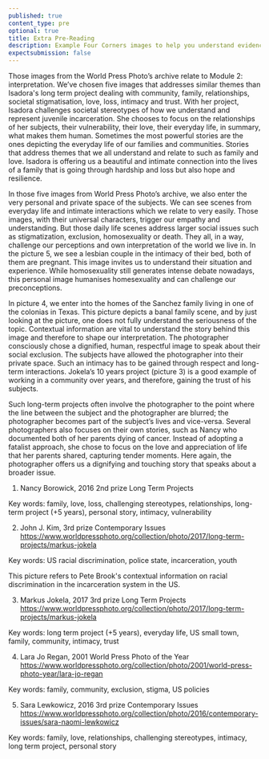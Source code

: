 ```yaml
---
published: true
content_type: pre
optional: true
title: Extra Pre-Reading
description: Example Four Corners images to help you understand evidence.
expectsubmission: false
---
```

Those images from the World Press Photo’s archive relate to Module 2: interpretation. We’ve chosen five images that addresses similar themes than Isadora's long term project dealing with community, family, relationships, societal stigmatisation, love, loss, intimacy and trust. With her project, Isadora challenges societal stereotypes of how we understand and represent juvenile incarceration. She chooses to focus on the relationships of her subjects, their vulnerability, their love, their everyday life, in summary, what makes them human. Sometimes the most powerful stories are the ones depicting the everyday life of our families and communities. Stories that address themes that we all understand and relate to such as family and love. Isadora is offering us a beautiful and intimate connection into the lives of a family that is going through hardship and loss but also hope and resilience.  

In those five images from World Press Photo’s archive, we also enter the very personal and private space of the subjects. We can see scenes from everyday life and intimate interactions which we relate to very easily. Those images, with their universal characters, trigger our empathy and understanding. But those daily life scenes address larger social issues such as stigmatization, exclusion, homosexuality or death. They all, in a way, challenge our perceptions and own interpretation of the world we live in. In the picture 5, we see a lesbian couple in the intimacy of their bed, both of them are pregnant. This image invites us to understand their situation and experience. While homosexuality still generates intense debate nowadays, this personal image humanises homesexuality and can challenge our preconceptions. 

In picture 4, we enter into the homes of the Sanchez family living in one of the colonias in Texas. This picture depicts a banal family scene, and by just looking at the picture, one does not fully understand the seriousness of the topic. Contextual information are vital to understand the story behind this image and therefore to shape our interpretation. The photographer consciously chose a dignified, human, respectful image to speak about their social exclusion. The subjects have allowed the photographer into their private space. Such an intimacy has to be gained through respect and long-term interactions. Jokela’s 10 years project (picture 3) is a good example of working in a community over years, and therefore, gaining the trust of his subjects. 

Such long-term projects often involve the photographer to the point where the line between the subject and the photographer are blurred; the photographer becomes part of the subject’s lives and vice-versa. Several photographers also focuses on their own stories, such as Nancy who documented both of her parents dying of cancer. Instead of adopting a fatalist approach, she chose to focus on the love and appreciation of life that her parents shared, capturing tender moments. Here again, the photographer offers us a dignifying and touching story that speaks about a broader issue. 


1) Nancy Borowick, 2016 2nd prize Long Term Projects 

Key words: family, love, loss, challenging stereotypes, relationships, long-term project (+5 years), personal story, intimacy, vulnerability 

<script type="text/json" data-4c-meta="caca6670-ebfa-bfd7-a308-d37d13008fa9">
{"context":[{"credit":"World Press Photo","youtube_id":"https://vimeo.com/165108759"}],"links":[{"title":"'A life in Death'","url":"https://www.worldpressphoto.org/collection/photo/2016/long-term-projects/nancy-borowick"},{"title":"'In Sickness and in Health: A Wedding in the Shadow of Cancer'","url":"http://www.nytimes.com/2013/10/20/nyregion/in-sickness-and-in-health-a-wedding-in-the-shadow-of-cancer.html"}],"backStory":{"text":"Laurel and Howie Borowick lived out the final year of their 34-year-long marriage fighting cancer together. Laurel had been diagnosed with breast cancer some 17 years earlier, Howie was told he had terminal pancreatic cancer in December 2012. They chose to spend their last months creating new memories, rather than becoming preoccupied with their troubles. Their family used the time they all had left together to the fullest. Howie died on 7 December 2013, a year and a day after his cancer was discovered. After that, Laurel’s cancer worsened and she passed away on 6 December 2014.\n\nThe photographer is Laurel and Howie’s daughter. She chose to document her parents’ final chapters in order to hold on to their memory, and to capture their essence and strength in a trying time. She wanted to focus on their love, both individually and for each other. She says that everyone wants to find purpose in their lives, and that Laurel and Howie’s final purpose was found in this moment, in the gift they gave her of allowing her to tell their story. This is their legacy.","author":"Nancy Borowick","magazine":"New York Times Lens Blog","magazineUrl":"https://lens.blogs.nytimes.com/2016/03/14/cancer-family-nancy-borowick-kickstarter-book/","date":"March 14, 2016"},"creativeCommons":{"copyright":"Nancy Borowick © 2013","codeOfEthics":"World Press Photo Code of Ethics: entrants to the World Press Photo contest must ensure their pictures provide an accurate and fair representation of the scene they witnessed so the audience is not misled. This means that entrants: Should be aware of the influence their presence can exert on a scene they photograph, and should resist being misled by staged photo opportunities. Must not intentionally contribute to, or alter, the scene they picture by re-enacting or staging events. Must maintain the integrity of the picture by ensuring there are no material changes to content. Must ensure captions are accurate. Must ensure the editing of a picture story provides an accurate and fair representation of its context. Must be open and transparent about the entire process through which their pictures are made, and be accountable to the World Press Photo Foundation for their practice.","description":"Howie and Laurel embrace in their bedroom at home."}}
</script> 

2) John J. Kim, 3rd prize Contemporary Issues
https://www.worldpressphoto.org/collection/photo/2017/long-term-projects/markus-jokela

Key words: US racial discrimination, police state, incarceration, youth

This picture refers to Pete Brook's contextual information on racial discrimination in the incarceration system in the US. 

<script type="text/json" data-4c-meta="09092c82-6473-a189-a5a1-dfc39e8c2e3f">
{"context":[{"credit":"Jonathan Bachman","src":"https://www.worldpressphoto.org/sites/default/files/styles/gallery_main_image/public/archive/2017/singles/CI/1/ymjnlaib5ziiiz0xka6c.jpg?itok=iFuYa4Yy"}],"links":[{"title":"March Against Police Violence","url":"http://www.chicagotribune.com/82547354-132.html"},{"title":"March Against Police Violence (World Press Photo Photo Contest)","url":"https://www.worldpressphoto.org/collection/photo/2016/contemporary-issues/john-j-kim"}],"backStory":{"text":"Protests had taken place almost daily after the release of a police car dashcam video showing 17-year-old Laquan McDonald being fatally shot by a Chicago police officer. McDonald, who was armed with a knife, was shot 16 times by the officer, who said he feared for his life. The protest was one of a number that occurred throughout the year, following episodes elsewhere in the country where police were accused of using excessive force against black men, often involving fatal shootings.","author":"John J. Kim","magazine":"Chicago Tribune","magazineUrl":"http://www.chicagotribune.com/photos/chi-laquan25protest-ct0032560140-20151125-photo.html","date":"November 15, 2015"},"creativeCommons":{"copyright":"John J. Kim © 2015","codeOfEthics":"Entrants to the World Press Photo contest must ensure their pictures provide an accurate and fair representation of the scene they witnessed so the audience is not misled. This means that entrants: Should be aware of the influence their presence can exert on a scene they photograph, and should resist being misled by staged photo opportunities. Must not intentionally contribute to, or alter, the scene they picture by re-enacting or staging events. Must maintain the integrity of the picture by ensuring there are no material changes to content. Must ensure captions are accurate. Must ensure the editing of a picture story provides an accurate and fair representation of its context. Must be open and transparent about the entire process through which their pictures are made, and be accountable to the World Press Photo Foundation for their practice.","description":"Lamon Reccord stares down a police sergeant during a march against police racial violence."}}
</script>


3) Markus Jokela, 2017 3rd prize Long Term Projects
https://www.worldpressphoto.org/collection/photo/2017/long-term-projects/markus-jokela 

Key words: long term project (+5 years), everyday life, US small town, family, community, intimacy, trust

<script type="text/json" data-4c-meta="871ddf78-1e9b-7f64-32cc-bc770ce7437a">
{"context":[{"credit":"Markus Jokela","src":"https://wetransfer.com/culture/wp-content/uploads/2017/02/LTP3-XAD2.jpg"}],"links":[{"title":"WORLD PRESS PHOTO 2017 – MARKUS JOKELA: TABLE ROCK, NEBRASKA","url":"https://wetransfer.com/thisworks/2017/02/13/world-press-photo-markus-jokela-table-rock-nebraska/"},{"title":"Table Rock, Nebraska","url":"https://www.worldpressphoto.org/collection/photo/2017/long-term-projects/markus-jokela"}],"backStory":{"text":"Table Rock is a small rural community in the northeast part of Pawnee County, Nebraska, in the USA. It was named for a unique rock formation near the Nemaha River. In 1992, Table Rock had 308 citizens; in a 2015 census the population was 255. Most people living in Table Rock spend their whole lives there. Some try moving to larger places, but often return to raise their children in their hometown. As with many other Midwestern towns, work is difficult to find. Farms around Table Rock provide employment for some, others seek jobs in neighboring communities.\n\nThe photographer is interested in the mundane aspects of everyday life. He first went to Table Rock in 1992. He and a colleague had been commissioned to do a story on American life, and the colleague closed his eyes and put his finger on a point he thought was the middle of the map. That turned out to be Table Rock. In 2009, the photographer became curious about what was happening in the town and so returned. He made a few further visits in the years that followed. For the most part, little had changed.","author":"Markus Jokela","magazine":"Helsingin Sanomat","magazineUrl":"http://www.hs.fi/kulttuuri/art-2000005086065.html","date":"February 13, 2017"},"creativeCommons":{"copyright":"Markus Jokela © 2013","codeOfEthics":"This means that entrants: Should be aware of the influence their presence can exert on a scene they photograph, and should resist being misled by staged photo opportunities. Must not intentionally contribute to, or alter, the scene they picture by re-enacting or staging events. Must maintain the integrity of the picture by ensuring there are no material changes to content. Must ensure captions are accurate. Must ensure the editing of a picture story provides an accurate and fair representation of its context. Must be open and transparent about the entire process through which their pictures are made, and be accountable to the World Press Photo Foundation for their practice.","description":"Leslie Blank takes her son Joe home from a music lesson."}}
</script> 


4) Lara Jo Regan, 2001 World Press Photo of the Year
https://www.worldpressphoto.org/collection/photo/2001/world-press-photo-year/lara-jo-regan 

Key words: family, community, exclusion, stigma, US policies 

<script type="text/json" data-4c-meta="4c372fe2-0374-d23f-0b14-07204029ce4d">
{"context":[{"credit":"Shaghayegh Tajvidi/Al Jazeera","src":"http://www.aljazeera.com/mritems/imagecache/mbdxxlarge/mritems/Images/2016/11/3/495c23206cee4126babe1be31ab4396d_18.jpg"}],"links":[{"title":"Forgotten Americans","url":"http://www.galaninc.com/site/filmography/2000/03/forgotten-americans/"},{"title":"Health and Conditions in Texas' Colonias","url":"https://www.texastribune.org/2011/07/08/video-health-and-conditions-in-texas-colonias/"},{"title":"Living Edges Colonias Texas","url":"http://www.aljazeera.com/indepth/features/2016/11/living-edges-life-colonias-texas-161103082854630.html"}],"backStory":{"text":"The Sanchez family at home in a Texas colonia. They live in one of the state’s many colonias - unincorporated residential areas without basic infrastructure near the US-Mexico border. The mother, an immigrant from Mexico, makes paper-mâché piñatas to help support herself and her children. Her family numbers among the millions of Americans uncounted by the national census. Officially, they do not exist in the population records that determine not only Texas’ political representation in the United States Congress, but also where new schools, hospitals, firehouses and critical social services are needed.","author":"Lara Jo Regan","magazine":"LIFE","magazineUrl":"https://www.worldpressphoto.org/collection/photo/2001/world-press-photo-year/lara-jo-regan","date":"December 3, 2000"},"creativeCommons":{"copyright":"Lara Jo Regan © 2000","codeOfEthics":"Entrants to the World Press Photo contest must ensure their pictures provide an accurate and fair representation of the scene they witnessed so the audience is not misled.\nThis means that entrants: Should be aware of the influence their presence can exert on a scene they photograph, and should resist being misled by staged photo opportunities. Must not intentionally contribute to, or alter, the scene they picture by re-enacting or staging events. Must maintain the integrity of the picture by ensuring there are no material changes to content. Must ensure captions are accurate. Must ensure the editing of a picture story provides an accurate and fair representation of its context. Must be open and transparent about the entire process through which their pictures are made, and be accountable to the World Press Photo Foundation for their practice.","description":"The Sanchez family at home in a Texas colonia."}}
</script> 

5) Sara Lewkowicz, 2016 3rd prize Contemporary Issues 
https://www.worldpressphoto.org/collection/photo/2016/contemporary-issues/sara-naomi-lewkowicz

Key words: family, love, relationships, challenging stereotypes, intimacy, long term project, personal story 

<script type="text/json" data-4c-meta="5c12c748-e7f0-c915-9485-0ca15b9ed791">
{"context":[{"credit":"Sara Lewkowicz","src":"http://pixel.nymag.com/imgs/fashion/daily/2016/12/22/cut-cover-kate-emily/cut-cover-kate-emily-16.nocrop.w1024.h2147483647.2x.jpg"}],"links":[{"title":"A Funny Dance Interview with Sara Lewbowicz","url":"http://www.gupmagazine.com/articles/a-funny-dance-an-interview-with-sara-lewkowicz"},{"title":"A Year Ago I Had a Baby. So Did My Wife.","url":"http://nymag.com/thecut/2016/12/dual-pregnancy-update.html?mid=refinery29fb"}],"backStory":{"text":"Emily and Kate are married to each other, and live in Maplewood, New Jersey. Both became pregnant at the same time, though that had not initially been their plan. Kate had been undergoing in vitro fertilization, but it appeared not to be working when she asked Emily to try, using the donor they had chosen together. Emily became pregnant almost immediately and while Kate was winding down her treatment, so did she. Emily gave birth to Reid, and Kate to Eddie, just four days apart. Kate and Emily embraced pregnancy, childbirth, and motherhood in tandem, as two women experiencing the challenges, intimacy, and transformations together.","author":"Sara Lewkowicz","magazine":"New York Magazine","magazineUrl":"http://nymag.com/thecut/2016/01/dual-pregnancy-c-v-r.html#","date":"December 6, 2015"},"creativeCommons":{"copyright":"Sara Lewkowicz © 2015","codeOfEthics":"Entrants to the World Press Photo contest must ensure their pictures provide an accurate and fair representation of the scene they witnessed so the audience is not misled.This means that entrants: Should be aware of the influence their presence can exert on a scene they photograph, and should resist being misled by staged photo opportunities. Must not intentionally contribute to, or alter, the scene they picture by re-enacting or staging events. Must maintain the integrity of the picture by ensuring there are no material changes to content. Must ensure captions are accurate. Must ensure the editing of a picture story provides an accurate and fair representation of its context. Must be open and transparent about the entire process through which their pictures are made, and be accountable to the World Press Photo Foundation for their practice.","description":"Kate touches Emily’s belly and talks to Reid. “Come on out little guy, we can’t wait to meet you!\" Emily was a week overdue, and every day had become dedicated to the waiting game. “Isn’t her belly perfect looking?” Kate asked. “Seriously, it looks like a prop belly in the movies. It’s just smooth and perfect.”"}}
</script>
